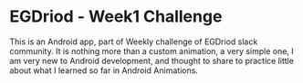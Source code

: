 # EGDriod - Week1 Challenge

This is an Android app, part of Weekly challenge of EGDriod slack community.
It is nothing more than a custom animation, a very simple one, I am very new to Android development, and thought to share to practice little about what I learned so far in Android Animations.